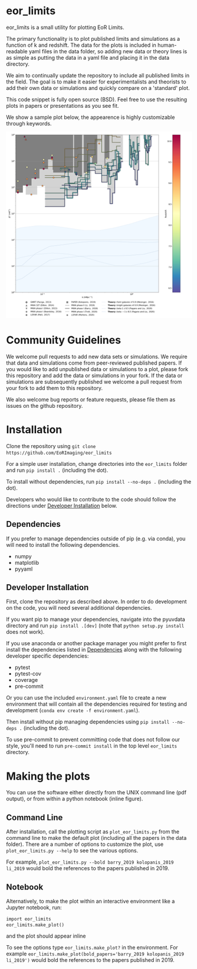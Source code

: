 # eor_limits

eor_limits is a small utility for plotting EoR Limits.

The primary functionality is to plot published limits and simulations as a
function of k and redshift. The data for the plots is included in human-readable
yaml files in the data folder, so adding new data or theory lines is as simple
as putting the data in a yaml file and placing it in the data directory.

We aim to continually update the repository to include all published limits in the field.
The goal is to make it easier for experimentalists and theorists to add their own data or simulations and
quickly compare on a 'standard' plot.

This code snippet is fully open source (BSD). Feel free to use the resulting plots in papers or presentations as you see fit.

We show a sample plot below, the appearence is highly customizable through keywords.

![example EoR Limit plot](eor_limits.png)

# Community Guidelines
We welcome pull requests to add new data sets or simulations. We require that
data and simulations come from peer-reviewed published papers. If you would
like to add unpublished data or simulations to a plot, please fork this
repository and add the data or simulations in your fork. If the data or
simulations are subsequently published we welcome a pull request from your
fork to add them to this repository.

We also welcome bug reports or feature requests, please file them as issues
on the github repository.

# Installation
Clone the repository using
```git clone https://github.com/EoRImaging/eor_limits```

For a simple user installation, change directories into the `eor_limits` folder and run ```pip install .``` (including the dot).

To install without dependencies, run `pip install --no-deps .` (including the dot).

Developers who would like to contribute to the code should follow
the directions under [Developer Installation](#developer-installation) below.

## Dependencies
If you prefer to manage dependencies outside of pip (e.g. via conda), you will
need to install the following dependencies.

* numpy
* matplotlib
* pyyaml

## Developer Installation
First, clone the repository as described above. In order to do development on the code,
you will need several additional dependencies.

If you want pip to manage your dependencies, navigate into the pyuvdata directory and
run `pip install .[dev]` (note that `python setup.py install` does not work).

If you use anaconda or another package manager you might prefer to first install
the dependencies listed in [Dependencies](#dependencies) along with the following
developer specific dependencies:

* pytest
* pytest-cov
* coverage
* pre-commit

Or you can use the included `environment.yaml` file to create a new environment that will
contain all the dependencies required for testing and development (```conda env create -f environment.yaml```).

Then install without pip managing dependencies using `pip install --no-deps .` (including the dot).

To use pre-commit to prevent committing code that does not follow our style, you'll need to run `pre-commit install` in the top level `eor_limits` directory.

# Making the plots

You can use the software either directly from the UNIX command line (pdf output), or from within a python notebook (inline figure).

## Command Line

After installation, call the plotting script as ```plot_eor_limits.py``` from the command line to make the default
plot (including all the papers in the data folder). There are a number of
options to customize the plot, use ```plot_eor_limits.py --help```
to see the various options.

For example, ```plot_eor_limits.py --bold barry_2019 kolopanis_2019 li_2019``` would bold the references to the papers published in 2019.


## Notebook

Alternatively, to make the plot within an interactive environment like a
Jupyter notebook, run:
```
import eor_limits
eor_limits.make_plot()
```
and the plot should appear inline

To see the options type ```eor_limits.make_plot?``` in the environment. For example ```eor_limits.make_plot(bold_papers='barry_2019 kolopanis_2019 li_2019')``` would bold the references to the papers published in 2019.
